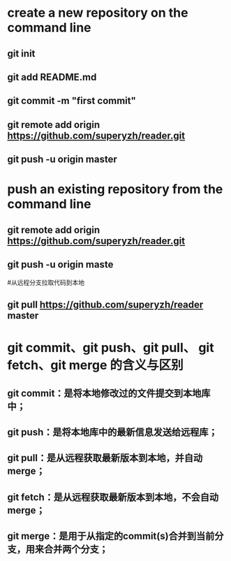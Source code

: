 
# create a new repository on the command line
## git init
## git add README.md
## git commit -m "first commit"
## git remote add origin https://github.com/superyzh/reader.git
## git push -u origin master

#  push an existing repository from the command line
## git remote add origin https://github.com/superyzh/reader.git
## git push -u origin maste

#从远程分支拉取代码到本地  
## git pull https://github.com/superyzh/reader  master  


# git commit、git push、git pull、 git fetch、git merge 的含义与区别

## git commit：是将本地修改过的文件提交到本地库中；
## git push：是将本地库中的最新信息发送给远程库；
## git pull：是从远程获取最新版本到本地，并自动merge；
## git fetch：是从远程获取最新版本到本地，不会自动merge；
## git merge：是用于从指定的commit(s)合并到当前分支，用来合并两个分支；
